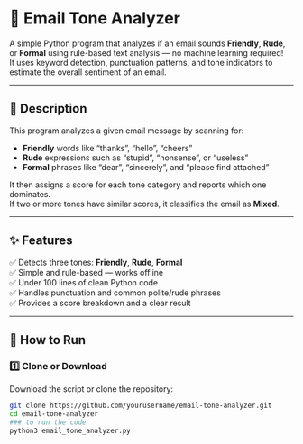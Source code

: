 # 📧 Email Tone Analyzer

A simple Python program that analyzes if an email sounds **Friendly**, **Rude**, or **Formal** using rule-based text analysis — no machine learning required!  
It uses keyword detection, punctuation patterns, and tone indicators to estimate the overall sentiment of an email.

---

## 🧠 Description

This program analyzes a given email message by scanning for:
- **Friendly** words like “thanks”, “hello”, “cheers”
- **Rude** expressions such as “stupid”, “nonsense”, or “useless”
- **Formal** phrases like “dear”, “sincerely”, and “please find attached”

It then assigns a score for each tone category and reports which one dominates.  
If two or more tones have similar scores, it classifies the email as **Mixed**.

---

## ✨ Features

✅ Detects three tones: **Friendly**, **Rude**, **Formal**  
✅ Simple and rule-based — works offline  
✅ Under 100 lines of clean Python code  
✅ Handles punctuation and common polite/rude phrases  
✅ Provides a score breakdown and a clear result  

---

## 🚀 How to Run

### 1️⃣ Clone or Download
Download the script or clone the repository:
```bash
git clone https://github.com/yourusername/email-tone-analyzer.git
cd email-tone-analyzer
### to run the code 
python3 email_tone_analyzer.py
